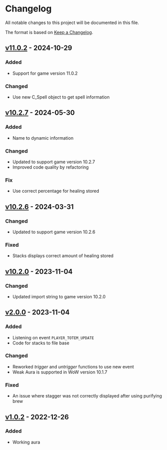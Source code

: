 # Changelog

All notable changes to this project will be documented in this file.

The format is based on [Keep a Changelog](https://keepachangelog.com/en/1.0.0/).

## [v11.0.2] - 2024-10-29

### Added

- Support for game version 11.0.2

### Changed

- Use new C_Spell object to get spell information

## [v10.2.7] - 2024-05-30

### Added

- Name to dynamic information

### Changed

- Updated to support game version 10.2.7
- Improved code quality by refactoring

### Fix

- Use correct percentage for healing stored

## [v10.2.6] - 2024-03-31

### Changed

- Updated to support game version 10.2.6

### Fixed

- Stacks displays correct amount of healing stored

## [v10.2.0] - 2023-11-04

### Changed

- Updated import string to game version 10.2.0

## [v2.0.0] - 2023-11-04

### Added

- Listening on event `PLAYER_TOTEM_UPDATE`
- Code for stacks to file base

### Changed

- Reworked _trigger_ and _untrigger_ functions to use new event
- Weak Aura is supported in WoW version 10.1.7

### Fixed

- An issue where stagger was not correctly displayed after using purifying brew

## [v1.0.2] - 2022-12-26

### Added

- Working aura

[v1.0.2]: https://github.com/yuqo2450/wow_wa_cloudburst/compare/v1.0.2
[v2.0.0]: https://github.com/yuqo2450/wow_wa_cloudburst/compare/v1.0.2...v2.0.0
[v10.2.0]: https://github.com/yuqo2450/wow_wa_cloudburst/compare/v2.0.0...v10.2.0
[v10.2.6]: https://github.com/yuqo2450/wow_wa_cloudburst/compare/v10.2.0...v10.2.6
[v10.2.7]: https://github.com/yuqo2450/wow_wa_cloudburst/compare/v10.2.6...v10.2.7
[v11.0.2]: https://github.com/yuqo2450/wow_wa_cloudburst/compare/v10.2.7...v11.0.2
